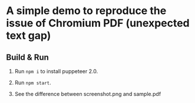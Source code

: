 # A simple demo to reproduce the issue of Chromium PDF (unexpected text gap)

## Build & Run

1. Run `npm i` to install puppeteer 2.0.

1. Run `npm start`.

1. See the difference between screenshot.png and sample.pdf
